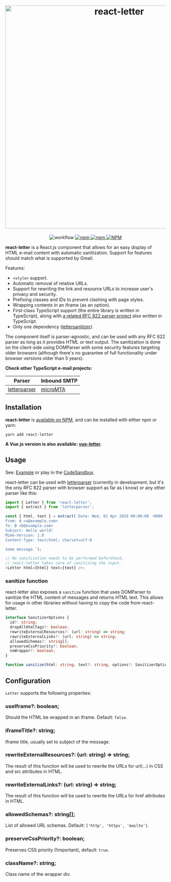 <h1 align="center">
  <img src="https://raw.githubusercontent.com/mat-sz/react-letter/master/logo.png" alt="react-letter" width="700">
</h1>

<p align="center">
<img alt="workflow" src="https://img.shields.io/github/workflow/status/mat-sz/react-letter/Node.js%20CI%20(yarn)">
<a href="https://npmjs.com/package/react-letter">
<img alt="npm" src="https://img.shields.io/npm/v/react-letter">
<img alt="npm" src="https://img.shields.io/npm/dw/react-letter">
<img alt="NPM" src="https://img.shields.io/npm/l/react-letter">
</a>
</p>

**react-letter** is a React.js component that allows for an easy display of HTML e-mail content with automatic sanitization. Support for features should match what is supported by Gmail.

Features:

- `<style>` support.
- Automatic removal of relative URLs.
- Support for rewriting the link and resource URLs to increase user's privacy and security.
- Prefixing classes and IDs to prevent clashing with page styles.
- Wrapping contents in an iframe (as an option).
- First-class TypeScript support (the entire library is written in TypeScript), along with [a related RFC 822 parser project](https://github.com/mat-sz/letterparser) also written in TypeScript.
- Only one dependency ([lettersanitizer](https://github.com/mat-sz/lettersanitizer)).

The component itself is parser-agnostic, and can be used with any RFC 822 parser as long as it provides HTML or text output. The sanitization is done on the client-side using DOMParser with some security features targeting older browsers (although there's no guarantee of full functionality under browser versions older than 5 years).

**Check other TypeScript e-mail projects:**

| Parser                                                 | Inbound SMTP                                   |
| ------------------------------------------------------ | ---------------------------------------------- |
| [letterparser](https://github.com/mat-sz/letterparser) | [microMTA](https://github.com/mat-sz/microMTA) |

## Installation

**react-letter** is [available on NPM](https://npmjs.com/package/react-letter), and can be installed with either npm or yarn:

```
yarn add react-letter
```

**A Vue.js version is also available: [vue-letter](https://github.com/mat-sz/vue-letter).**

## Usage

See: [Example](https://github.com/mat-sz/react-letter/tree/master/example) or play in the [CodeSandbox](https://codesandbox.io/s/react-letter-basic-example-6lu9i).

react-letter can be used with [letterparser](https://github.com/mat-sz/letterparser) (currently in development, but it's the only RFC 822 parser with browser support as far as I know) or any other parser like this:

```ts
import { Letter } from 'react-letter';
import { extract } from 'letterparser';

const { html, text } = extract(`Date: Wed, 01 Apr 2020 00:00:00 -0000
From: A <a@example.com>
To: B <b@example.com>
Subject: Hello world!
Mime-Version: 1.0
Content-Type: text/html; charset=utf-8

Some message.`);

// No sanitization needs to be performed beforehand,
// react-letter takes care of sanitizing the input.
<Letter html={html} text={text} />;
```

### sanitize function

react-letter also exposes a `sanitize` function that uses DOMParser to sanitize the HTML content of messages and returns HTML text. This allows for usage in other libraries without having to copy the code from react-letter.

```ts
interface SanitizerOptions {
  id?: string;
  dropAllHtmlTags?: boolean;
  rewriteExternalResources?: (url: string) => string;
  rewriteExternalLinks?: (url: string) => string;
  allowedSchemas?: string[];
  preserveCssPriority?: boolean;
  noWrapper?: boolean;
}

function sanitize(html: string, text?: string, options?: SanitizerOptions);
```

## Configuration

`Letter` supports the following properties:

### useIframe?: boolean;

Should the HTML be wrapped in an iframe. Default: `false`.

### iframeTitle?: string;

Iframe title, usually set to subject of the message.

### rewriteExternalResources?: (url: string) => string;

The result of this function will be used to rewrite the URLs for url(...) in CSS and src attributes in HTML.

### rewriteExternalLinks?: (url: string) => string;

The result of this function will be used to rewrite the URLs for href attributes in HTML.

### allowedSchemas?: string[];

List of allowed URL schemas. Default: `['http', 'https', 'mailto']`.

### preserveCssPriority?: boolean;

Preserves CSS priority (!important), default: `true`.

### className?: string;

Class name of the wrapper div.
